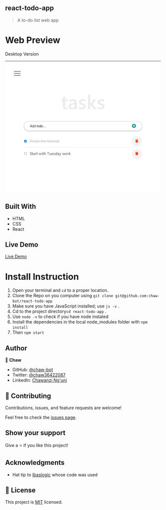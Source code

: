 ## react-todo-app

> A to-do list web app 

# Web Preview

Desktop Version

![screenshot](./Screenshot%202021-10-27%20092834.png)

## Built With

- HTML
- CSS
- React

## Live Demo

[Live Demo]()

# Install Instruction
1. Open your terminal and `cd` to a proper location.
2. Clone the Repo on you computer using `git clone git@github.com:chaw-bot/react-todo-app`
3. Make sure you have JavaScript installed; use `js -v` .
4. Cd to the project directory`cd react-todo-app` .
5. Use `node -v` to check if you have node instaled
6. Install the dependencies in the local node_modules folder with `npm install`
7. Then `npm start`

## Author

👤 **Chaw**

- GitHub: [@chaw-bot](https://github.com/chaw-bot)
- Twitter: [@chaw36422087](https://twitter.com/chaw36422087)
- LinkedIn: [Chawanzi Ng'uni](https://www.linkedin.com/in/chawanzi-ng-uni-449328212/)

## 🤝 Contributing

Contributions, issues, and feature requests are welcome!

Feel free to check the [issues page](https://github.com/chaw-bot/react-todo-app/issues).

## Show your support

Give a ⭐️ if you like this project!

## Acknowledgments

- Hat tip to [Ibaslogic](https://github.com/Ibaslogic) whose code was used

## 📝 License

This project is [MIT](...) licensed.